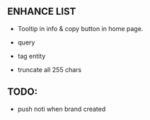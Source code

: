 ## ENHANCE LIST
- Tooltip in info & copy button in home page.
- query

- tag entity
- truncate all 255 chars

## TODO:
- push noti when brand created